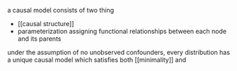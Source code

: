 a causal model consists of two thing
- [[causal structure]]
- parameterization assigning functional relationships between each node and its parents

under the assumption of no unobserved confounders, every distribution has a unique causal model which satisfies both [[minimality]] and 